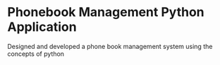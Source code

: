 # Phonebook Management Python Application
Designed and developed a phone book management system using the concepts of python
